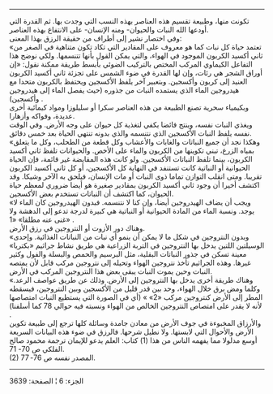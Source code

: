 ------------------------------------------------------------------------

تكونت منها، وطبيعة تقسيم هذه العناصر بهذه النسب التي وجدت بها. ثم القدرة
التي أودعها الله النبات والحيوان- ومنه الإنسان- على الانتفاع بهذه
العناصر.  
وفي اختصار نشير إلى أطراف من حقيقة الرزق بهذا المعنى:  
«تعتمد حياة كل نبات كما هو معروف على المقادير التي تكاد تكون متناهية في
الصغر من ثاني أكسيد الكربون الموجود في الهواء، والتي يمكن القول بأنها
تتنسمها. ولكي نوضح هذا التفاعل الكيماوي المركب المختص بالتركيب الضوئي
بأبسط طريقة ممكنة نقول: «إن أوراق الشجر هي رئات، وإن لها القدرة في ضوء
الشمس على تجزئة ثاني أكسيد الكربون العنيد إلى كربون وأكسجين. وبتعبير آخر
يلفظ الأكسجين ويحتفظ بالكربون متحدا مع هيدروجين الماء الذي يستمده النبات
من جذوره (حيث يفصل الماء إلى هيدروجين وأكسجين) .  
وبكيمياء سحرية تصنع الطبيعة من هذه العناصر سكرا أو سليلوزا ومواد كيمائية
أخرى عديدة، وفواكه وأزهارا.  
ويغذي النبات نفسه، وينتج فائضا يكفي لتغذية كل حيوان على وجه الأرض. وفي
الوقت نفسه يلفظ النبات الأكسجين الذي نتنسمه والذي بدونه تنتهي الحياة بعد
خمس دقائق.  
«وهكذا نجد أن جميع النباتات والغابات والأعشاب وكل قطعة من الطحلب، وكل ما
يتعلق بمياه الزرع، تبني تكوينها من الكربون والماء على الأخص. والحيوانات
تلفظ ثاني أكسيد الكربون، بينما تلفظ النباتات الأكسجين. ولو كانت هذه
المقايضة غير قائمة، فإن الحياة الحيوانية أو النباتية كانت تستنفد في
النهاية كل الأكسجين، أو كل ثاني أكسيد الكربون تقريبا. ومتى انقلب التوازن
تماما ذوى النبات أو مات الإنسان، فيلحق به الآخر وشيكا. وقد اكتشف أخيرا
أن وجود ثاني أكسيد الكربون بمقادير صغيرة هو أيضا ضروري لمعظم حياة
الحيوان، كما اكتشف أن النباتات تستخدم بعض الأكسجين.  
«ويجب أن يضاف الهيدروجين أيضا، وإن كنا لا نتنسمه. فبدون الهيدروجين كان
الماء لا يوجد. ونسبة الماء من المادة الحيوانية أو النباتية هي كبيرة
لدرجة تدعو إلى الدهشة ولا غنى عنه مطلقا» «1» .  
وهناك دور الأزوت أو النتروجين في رزق الأرض.  
«وبدون النتروجين في شكل ما لا يمكن أن ينمو أي نبات من النباتات الغذائية.
وإحدى الوسيلتين اللتين يدخل بها النتروجين في التربة الزراعية هي طريق
نشاط جراثيم «بكتريا» معينة تسكن في جذور النباتات البقلية، مثل البرسيم
والحمص والبسلة والفول وكثير غيرها. وهذه الجراثيم تأخذ نتروجين الهواء
وتحيله إلى نتروجين مركب قابل لأن يمتصه النبات وحين يموت النبات يبقى بعض
هذا النتروجين المركب في الأرض.  
«وهناك طريقة أخرى يدخل بها النتروجين إلى الأرض. وذلك عن طريق عواصف
الرعد. وكلما ومض برق خلال الهواء، وحد بين قدر قليل من الأكسجين وبين
النتروجين، فيسقطه المطر إلى الأرض كنتروجين مركب «2» » (أي في الصورة التي
يستطيع النبات امتصاصها لأنه لا يقدر على امتصاص النتروجين الخالص من
الهواء ونسبته فيه حوالي 78 كما أسلفنا) .  
والأرزاق المخبوءة في جوف الأرض من معادن جامدة وسائلة كلها ترجع إلى طبيعة
تكوين الأرض والأحوال التي لابستها. ولا نطيل شرحها. فالرزق في ضوء هذه
البيانات السريعة أوسع مدلولا مما يفهمه الناس من هذا (1) كتاب: العلم يدعو
للإيمان ترجمة محمود صالح الفلكي ص 70- 71.  
(2) المصدر نفسه ص 76- 77.

------------------------------------------------------------------------

الجزء: 6 ¦ الصفحة: 3639
